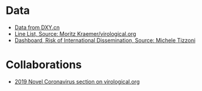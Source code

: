 # Data
* [Data from DXY.cn](https://docs.google.com/spreadsheets/d/1jS24DjSPVWa4iuxuD4OAXrE3QeI8c9BC1hSlqr-NMiU/edit#gid=0)
* [Line List, Source: Moritz Kraemer/virological.org](https://docs.google.com/spreadsheets/d/1itaohdPiAeniCXNlntNztZ_oRvjh0HsGuJXUJWET008/edit#gid=0)
* [Dashboard, Risk of International Dissemination, Source: Michele Tizzoni](https://datastudio.google.com/u/0/reporting/e693c1f9-13fa-42f6-86e6-c637b159a742/page/CIXCB)

# Collaborations
* [2019 Novel Coronavirus section on virological.org](http://virological.org/c/novel-2019-coronavirus/33)
